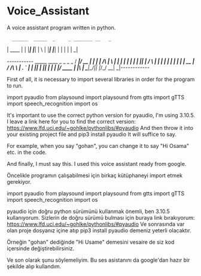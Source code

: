 # Voice_Assistant
A voice assistant program written in python.
                                                                                                                 
                               
      ______  _____  _     _ _______ __   _
 |  ____ |     | |_____| |_____| | \  |
 |_____| |_____| |     | |     | |  \_|
                                                                  
                               
                               
                               
----------- _____  ____  _    _       _   _ 
 / ____|/ __ \| |  | |   /\   | \ | |
| |  __| |  | | |__| |  /  \  |  \| |
| | |_ | |  | |  __  | / /\ \ | . ` |
| |__| | |__| | |  | |/ ____ \| |\  |
 \_____|\____/|_|  |_/_/    \_\_| \_|------------
                                               
                                                                                                                        
                                                                                                                       
 
 
 
 
 
 
 
 
 
 
 
 
 
 
 
 
 
 
 
 
First of all, it is necessary to import several libraries in order for the program to run.

import pyaudio
from playsound import playsound
from gtts import gTTS
import speech_recognition
import os

It's important to use the correct python version for pyaudio, I'm using 3.10.5. I leave a link here for you to find the correct version: https://www.lfd.uci.edu/~gohlke/pythonlibs/#pyaudio
And then throw it into your existing project file and
pip3 install pyaudio
It will suffice to say.

For example, when you say "gohan", you can change it to say "Hi Osama" etc. in the code.


And finally, I must say this. I used this voice assistant ready from google.







Öncelikle programın çalışabilmesi için birkaç kütüphaneyi import etmek gerekiyor.

import pyaudio
from playsound import playsound
from gtts import gTTS 
import speech_recognition 
import os

pyaudio için doğru python sürümünü kullanmak önemli, ben 3.10.5 kullanıyorum. Sizlerin de doğru sürümü bulması için buraya link bırakıyorum: https://www.lfd.uci.edu/~gohlke/pythonlibs/#pyaudio
Ve sonrasında var olan proje dosyanız içine atıp
pip3 install pyaudio 
demeniz yeterli olacaktır.

Örneğin "gohan" dediğinde "Hi Usame" demesini vesaire de siz kod içersinde değiştirebilirsiniz.


Ve son olarak şunu söylemeliyim. Bu ses asistanını da google'dan hazır bir şekilde alıp kullandım.













